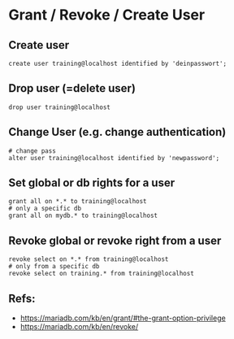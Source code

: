 # Grant / Revoke / Create User 

## Create user 

```
create user training@localhost identified by 'deinpasswort';
```

## Drop user (=delete user) 

```
drop user training@localhost 
```

## Change User (e.g. change authentication) 

```
# change pass
alter user training@localhost identified by 'newpassword';
```

## Set global or db rights for a user 

```
grant all on *.* to training@localhost
# only a specific db 
grant all on mydb.* to training@localhost 
```

## Revoke global or revoke right from a user 

```
revoke select on *.* from training@localhost 
# only from a specific db 
revoke select on training.* from training@localhost 
```

## Refs:

  * https://mariadb.com/kb/en/grant/#the-grant-option-privilege
  * https://mariadb.com/kb/en/revoke/
